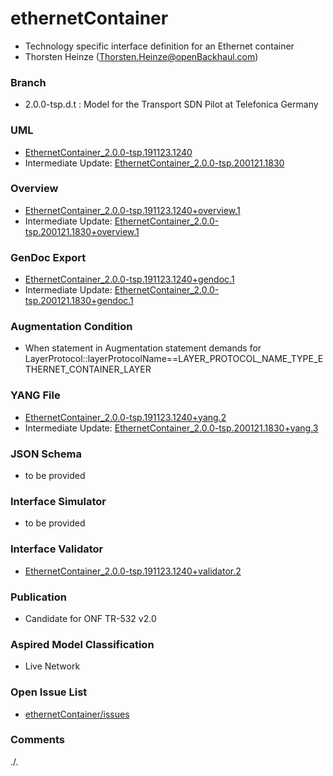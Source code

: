 # ethernetContainer
- Technology specific interface definition for an Ethernet container 
- Thorsten Heinze (Thorsten.Heinze@openBackhaul.com)

### Branch
- 2.0.0-tsp.d.t : Model for the Transport SDN Pilot at Telefonica Germany

### UML
- [EthernetContainer_2.0.0-tsp.191123.1240](./EthernetContainer_2.0.0-tsp.191123.1240.zip)
- Intermediate Update: [EthernetContainer_2.0.0-tsp.200121.1830](./EthernetContainer_2.0.0-tsp.200121.1830.zip)

### Overview 
- [EthernetContainer_2.0.0-tsp.191123.1240+overview.1](./EthernetContainer_2.0.0-tsp.191123.1240+overview.1.png)
- Intermediate Update: [EthernetContainer_2.0.0-tsp.200121.1830+overview.1](./EthernetContainer_2.0.0-tsp.200121.1830+overview.1.png)

### GenDoc Export
- [EthernetContainer_2.0.0-tsp.191123.1240+gendoc.1](./EthernetContainer_2.0.0-tsp.191123.1240+gendoc.1.docx)
- Intermediate Update: [EthernetContainer_2.0.0-tsp.200121.1830+gendoc.1](./EthernetContainer_2.0.0-tsp.200121.1830+gendoc.1.docx)

### Augmentation Condition 
- When statement in Augmentation statement demands for LayerProtocol::layerProtocolName==LAYER_PROTOCOL_NAME_TYPE_ETHERNET_CONTAINER_LAYER

### YANG File
- [EthernetContainer_2.0.0-tsp.191123.1240+yang.2](./EthernetContainer_2.0.0-tsp.191123.1240+yang.2.zip)
- Intermediate Update: [EthernetContainer_2.0.0-tsp.200121.1830+yang.3](./EthernetContainer_2.0.0-tsp.200121.1830+yang.3.zip)

### JSON Schema
- to be provided

### Interface Simulator
- to be provided

### Interface Validator
- [EthernetContainer_2.0.0-tsp.191123.1240+validator.2](./EthernetContainer_2.0.0-tsp.191123.1240+validator.2.zip)

### Publication
- Candidate for ONF TR-532 v2.0 

### Aspired Model Classification
- Live Network

### Open Issue List
- [ethernetContainer/issues](../../issues)

### Comments
./.

